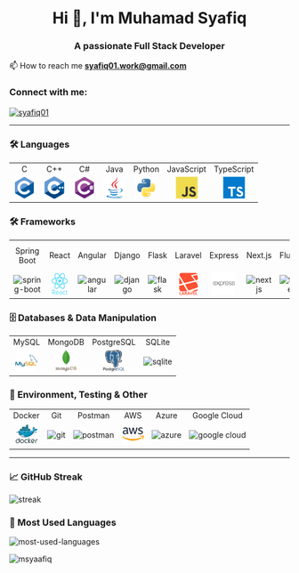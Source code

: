 <h1 align="center">Hi 👋, I'm Muhamad Syafiq</h1>
<h3 align="center">A passionate Full Stack Developer</h3>


📫 How to reach me **syafiq01.work@gmail.com**

<h3 align="left">Connect with me:</h3>
<p align="left">
  <a href="https://linkedin.com/in/syafiq01" target="blank">
    <img align="center" src="https://raw.githubusercontent.com/rahuldkjain/github-profile-readme-generator/master/src/images/icons/Social/linked-in-alt.svg" alt="syafiq01" height="30" width="40" />
  </a>
</p>

---

### 🛠️ Languages

<table>
  <tr>
    <td align="center">C</td>
    <td align="center">C++</td>
    <td align="center">C#</td>
    <td align="center">Java</td>
    <td align="center">Python</td>
    <td align="center">JavaScript</td>
    <td align="center">TypeScript</td>
  </tr>
  <tr>
    <td align="center"><img src="https://raw.githubusercontent.com/devicons/devicon/master/icons/c/c-original.svg" alt="c" width="40" height="40"/></td>
    <td align="center"><img src="https://raw.githubusercontent.com/devicons/devicon/master/icons/cplusplus/cplusplus-original.svg" alt="cplusplus" width="40" height="40"/></td>
    <td align="center"><img src="https://raw.githubusercontent.com/devicons/devicon/master/icons/csharp/csharp-original.svg" alt="csharp" width="40" height="40"/></td>
    <td align="center"><img src="https://raw.githubusercontent.com/devicons/devicon/master/icons/java/java-original.svg" alt="java" width="40" height="40"/></td>
    <td align="center"><img src="https://raw.githubusercontent.com/devicons/devicon/master/icons/python/python-original.svg" alt="python" width="40" height="40"/></td>
    <td align="center"><img src="https://raw.githubusercontent.com/devicons/devicon/master/icons/javascript/javascript-original.svg" alt="javascript" width="40" height="40"/></td>
    <td align="center"><img src="https://raw.githubusercontent.com/devicons/devicon/master/icons/typescript/typescript-original.svg" alt="typescript" width="40" height="40"/></td>
  </tr>
</table>


### 🛠️ Frameworks

<table>
  <tr>
    <td align="center">Spring Boot</td>
    <td align="center">React</td>
    <td align="center">Angular</td>
    <td align="center">Django</td>
    <td align="center">Flask</td>
    <td align="center">Laravel</td>
    <td align="center">Express</td>
    <td align="center">Next.js</td>
    <td align="center">Flutter</td>
    <td align="center">Kong API Gateway</td>
    <td align="center">RabbitMQ</td>
  </tr>
  <tr>
    <td align="center"><img src="https://www.vectorlogo.zone/logos/springio/springio-icon.svg" alt="spring-boot" width="40" height="40"/></td>
    <td align="center"><img src="https://raw.githubusercontent.com/devicons/devicon/master/icons/react/react-original-wordmark.svg" alt="react" width="40" height="40"/></td>
    <td align="center"><img src="https://angular.io/assets/images/logos/angular/angular.svg" alt="angular" width="40" height="40"/></td>
    <td align="center"><img src="https://cdn.worldvectorlogo.com/logos/django.svg" alt="django" width="40" height="40"/></td>
    <td align="center"><img src="https://www.vectorlogo.zone/logos/pocoo_flask/pocoo_flask-icon.svg" alt="flask" width="40" height="40"/></td>
    <td align="center"><img src="https://raw.githubusercontent.com/devicons/devicon/master/icons/laravel/laravel-plain-wordmark.svg" alt="laravel" width="40" height="40"/></td>
    <td align="center"><img src="https://raw.githubusercontent.com/devicons/devicon/master/icons/express/express-original-wordmark.svg" alt="express" width="40" height="40"/></td>
    <td align="center"><img src="https://cdn.worldvectorlogo.com/logos/nextjs-2.svg" alt="nextjs" width="40" height="40"/></td>
    <td align="center"><img src="https://www.vectorlogo.zone/logos/flutterio/flutterio-icon.svg" alt="flutter" width="40" height="40"/></td>
    <td align="center"><img src="https://www.vectorlogo.zone/logos/kong/kong-icon.svg" alt="kong" width="40" height="40"/></td>
    <td align="center"><img src="https://www.vectorlogo.zone/logos/rabbitmq/rabbitmq-icon.svg" alt="rabbitmq" width="40" height="40"/></td>
  </tr>
</table>


### 🗄️ Databases & Data Manipulation

<table>
  <tr>
    <td align="center">MySQL</td>
    <td align="center">MongoDB</td>
    <td align="center">PostgreSQL</td>
    <td align="center">SQLite</td>
  </tr>
  <tr>
    <td align="center"><img src="https://raw.githubusercontent.com/devicons/devicon/master/icons/mysql/mysql-original-wordmark.svg" alt="mysql" width="40" height="40"/></td>
    <td align="center"><img src="https://raw.githubusercontent.com/devicons/devicon/master/icons/mongodb/mongodb-original-wordmark.svg" alt="mongodb" width="40" height="40"/></td>
    <td align="center"><img src="https://raw.githubusercontent.com/devicons/devicon/master/icons/postgresql/postgresql-original-wordmark.svg" alt="postgresql" width="40" height="40"/></td>
    <td align="center"><img src="https://www.vectorlogo.zone/logos/sqlite/sqlite-icon.svg" alt="sqlite" width="40" height="40"/></td>
  </tr>
</table>

### 🧩 Environment, Testing & Other

<table>
  <tr>
    <td align="center">Docker</td>
    <td align="center">Git</td>
    <td align="center">Postman</td>
    <td align="center">AWS</td>
    <td align="center">Azure</td>
    <td align="center">Google Cloud</td>
  </tr>
  <tr>
    <td align="center"><img src="https://raw.githubusercontent.com/devicons/devicon/master/icons/docker/docker-original-wordmark.svg" alt="docker" width="40" height="40"/></td>
    <td    <td align="center"><img src="https://www.vectorlogo.zone/logos/git-scm/git-scm-icon.svg" alt="git" width="40" height="40"/></td>
    <td align="center"><img src="https://www.vectorlogo.zone/logos/getpostman/getpostman-icon.svg" alt="postman" width="40" height="40"/></td>
    <td align="center"><img src="https://raw.githubusercontent.com/devicons/devicon/master/icons/amazonwebservices/amazonwebservices-original-wordmark.svg" alt="aws" width="40" height="40"/></td>
    <td align="center"><img src="https://upload.wikimedia.org/wikipedia/commons/thumb/e/e9/Microsoft_Azure_Logo.svg/1200px-Microsoft_Azure_Logo.svg.png" alt="azure" width="40" height="40"/></td>
    <td align="center"><img src="https://www.vectorlogo.zone/logos/google_cloud/google_cloud-icon.svg" alt="google cloud" width="40" height="40"/></td>
  </tr>
</table>

---

### 📈 GitHub Streak

<p align="left">
  <img src="https://github-readme-streak-stats.herokuapp.com/?user=msyaafiq&theme=dark" alt="streak" />
</p>

### 🥇 Most Used Languages

<p align="left">
  <img src="https://github-readme-stats.vercel.app/api/top-langs/?username=msyaafiq&theme=dark&layout=compact" alt="most-used-languages" />
</p>

<p align="left">
  <img src="https://komarev.com/ghpvc/?username=msyaafiq&label=Profile%20views&color=0e75b6&style=flat" alt="msyaafiq" />
</p>
